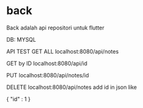 # back
 Back adalah api repositori untuk flutter
 
DB: MYSQL

API TEST
GET ALL 
localhost:8080/api/notes

GET by ID
localhost:8080/api/id

PUT 
localhost:8080/api/notes/id

DELETE
localhost:8080/api/notes
add id in json like

{
 "id" : 1
}
